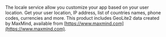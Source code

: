 The locale service allow you customize your app based on your user location. Get your user location, IP address, list of countries names, phone codes, currencies and more. This product includes GeoLite2 data created by MaxMind, available from [https://www.maxmind.com](https://www.maxmind.com).